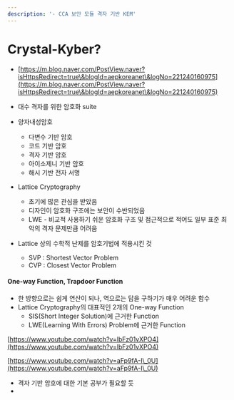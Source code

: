 ```yaml
---
description: '- CCA 보안 모듈 격자 기반 KEM'
---
```


# Crystal-Kyber?



* [https://m.blog.naver.com/PostView.naver?isHttpsRedirect=true\&blogId=aepkoreanet\&logNo=221240160975](https://m.blog.naver.com/PostView.naver?isHttpsRedirect=true\&blogId=aepkoreanet\&logNo=221240160975)







* 대수 격자를 위한 암호화 suite





* 양자내성암호&#x20;
  * 다변수 기반 암호
  * 코드 기반 암호&#x20;
  * 격자 기반 암호&#x20;
  * 아이소제니 기반 암호&#x20;
  * 해시 기반 전자 서명&#x20;



* Lattice Cryptography
  * 초기에 많은 관심을 받았음&#x20;
  * 디자인이 암호화 구조에는 보안이 수반되었음&#x20;
  * LWE - 비교적 사용하기 쉬운 암호화 구조 및 점근적으로 적어도 일부 표준 최악의 격자 문제만큼 어려움&#x20;



* Lattice 상의 수학적 난제를 암호기법에 적용시킨 것&#x20;
  * SVP : Shortest Vector Problem
  * CVP : Closest Vector Problem&#x20;



#### One-way Function, Trapdoor Function

* 한 방향으로는 쉽게 연산이 되나, 역으로는 답을 구하기가 매우 어려운 함수&#x20;
* Lattice Cryptography의 대표적인 2개의 One-way Function
  * SIS(Short Integer Solution)에 근거한 Function
  * LWE(Learning With Errors) Problem에 근거한 Function

[https://www.youtube.com/watch?v=lbFz01vXPO4](https://www.youtube.com/watch?v=lbFz01vXPO4)

[https://www.youtube.com/watch?v=aFp9fA-I\_0U](https://www.youtube.com/watch?v=aFp9fA-I\_0U)





* 격자 기반 암호에 대한 기본 공부가 필요할 듯&#x20;
*
